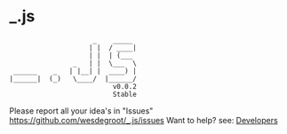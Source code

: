 # _.js
                	     _    _____ 
            	        | |  / ____|
        	            | |  | (___  
    	            _   | |  \___  \ 
  	 ______    _   | |__| |  ____) |
 	|______|  (_)   \____/  |______/ 
							  v0.0.2
							  Stable

Please report all your idea's in "Issues" https://github.com/wesdegroot/_.js/issues
Want to help? see: [Developers](https://github.com/wesdegroot/_.js/wiki/Developers)